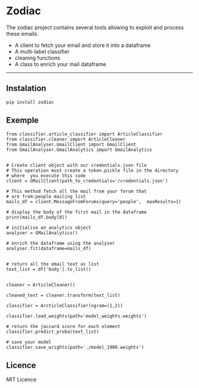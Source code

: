 # Zodiac

The zodiac project contains several tools allowing to exploit and process these emails.
* A client to fetch your email and store it into a dataframe 
* A multi-label classifier
* cleaning functions
* A class to enrich your mail dataframe

---

## Instalation

```
pip install zodiac 

```

## Exemple 

```
from classifier.article_classifier import ArticleClassifier
from classifier.cleaner import ArticleCleaner
from GmailAnalyser.GmailClient import GmailClient
from GmailAnalyser.GmailAnalytics import GmailAnalytics


# Create client object with our credentials.json file
# This operation must create a token.pickle file in the directory 
# where  you execute this code
client = GMailClient(path_to_credentials='/credentials.json')

# This method fetch all the mail from your forum that
# are from:people mailing list 
mails_df = client.MessageFromForums(query='people',  maxResults=1)

# display the body of the first mail in the dataframe 
print(mails_df.body[0])

# initialise an analytics object 
analyser = GMailAnalytics()

# enrich the dataframe using the analyser 
analyser.fit(dataframe=mails_df)


# return all the email text as list 
text_list = df['body'].to_list()


cleaner = ArticleCleaner()

cleaned_text = cleaner.transform(text_list)

classifier = ArcticleClassifier(ngram=(1,2))

classifier.load_weights(path='model_weights.weights')

# return the jaccard score for each element 
classifier.predict_proba(text_list)

# save your model 
classifier.save_wrights(path='./model_1900.weights')
```

## Licence 

MIT Licence
